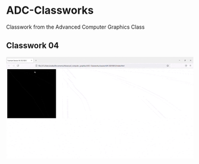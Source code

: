 # ADC-Classworks
Classwork from the Advanced Computer Graphics Class
## Classwork 04
![example](https://github.com/sodes-proxy/ADC-Classworks/blob/main/demos/Example%20Session%2004%2020210812%20-%20Mozilla%20Firefox%202021-08-14%2020-46-12.gif)
